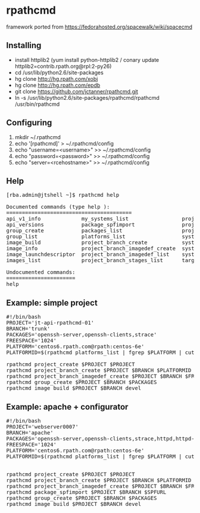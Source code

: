 rpathcmd
========

framework ported from https://fedorahosted.org/spacewalk/wiki/spacecmd

## Installing
* install httplib2 (yum install python-httplib2 / conary update httplib2=contrib.rpath.org@rpl:2-py26)
* cd /usr/lib/python2.6/site-packages
* hg clone http://hg.rpath.com/xobj
* hg clone http://hg.rpath.com/epdb
* git clone https://github.com/jctanner/rpathcmd.git
* ln -s /usr/lib/python2.6/site-packages/rpathcmd/rpathcmd /usr/bin/rpathcmd

## Configuring

1. mkdir ~/.rpathcmd
1. echo '[rpathcmd]' > ~/.rpathcmd/config
1. echo "username=\<username\>" >> ~/.rpathcmd/config
1. echo "password=\<password\>" >> ~/.rpathcmd/config
1. echo "server=\<rcehostname\>" >> ~/.rpathcmd/config


## Help

<pre>
[rba.admin@jtshell ~]$ rpathcmd help

Documented commands (type help <topic>):
========================================
api_v1_info             my_systems_list                 project_branches_list
api_versions            package_spfimport               project_create       
group_create            packages_list                   projects_list        
group_list              platforms_list                  system_group_update  
image_build             project_branch_create           system_info          
image_info              project_branch_imagedef_create  system_showconfig    
image_launchdescriptor  project_branch_imagedef_list    systems_list         
images_list             project_branch_stages_list      targets_list         

Undocumented commands:
======================
help
</pre>

## Example: simple project
<pre>
#!/bin/bash
PROJECT='jt-api-rpathcmd-01'
BRANCH='trunk'
PACKAGES='openssh-server,openssh-clients,strace'
FREESPACE='1024'
PLATFORM='centos6.rpath.com@rpath:centos-6e'
PLATFORMID=$(rpathcmd platforms_list | fgrep $PLATFORM | cut -d\: -f1)

rpathcmd project_create $PROJECT $PROJECT
rpathcmd project_branch_create $PROJECT $BRANCH $PLATFORMID $PLATFORM
rpathcmd project_branch_imagedef_create $PROJECT $BRANCH $FREESPACE
rpathcmd group_create $PROJECT $BRANCH $PACKAGES
rpathcmd image_build $PROJECT $BRANCH devel
</pre>

## Example: apache + configurator
<pre>
#!/bin/bash
PROJECT='webserver0007'
BRANCH='apache'
PACKAGES='openssh-server,openssh-clients,strace,httpd,httpd-configurator'
FREESPACE='1024'
PLATFORM='centos6.rpath.com@rpath:centos-6e'
PLATFORMID=$(rpathcmd platforms_list | fgrep $PLATFORM | cut -d\: -f1)


rpathcmd project_create $PROJECT $PROJECT
rpathcmd project_branch_create $PROJECT $BRANCH $PLATFORMID $PLATFORM
rpathcmd project_branch_imagedef_create $PROJECT $BRANCH $FREESPACE
rpathcmd package_spfimport $PROJECT $BRANCH $SPFURL 
rpathcmd group_create $PROJECT $BRANCH $PACKAGES
rpathcmd image_build $PROJECT $BRANCH devel
</pre>

